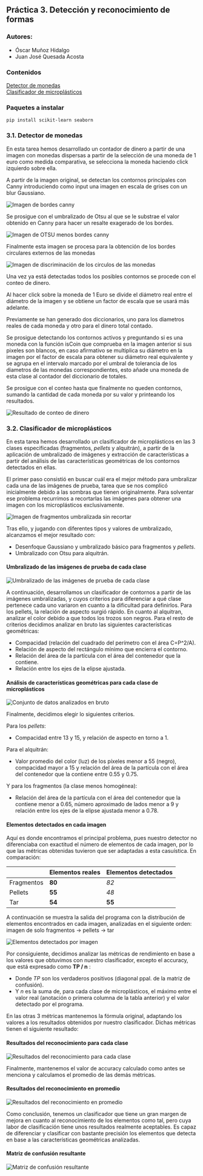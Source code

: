 ## Práctica 3. Detección y reconocimiento de formas

### Autores:
- Óscar Muñoz Hidalgo
- Juan José Quesada Acosta

### Contenidos

[Detector de monedas](#31-detector-de-monedas)  
[Clasificador de microplásticos](#32-clasificador-de-microplásticos)

### Paquetes a instalar
```
pip install scikit-learn seaborn
```

### 3.1. Detector de monedas

En esta tarea hemos desarrollado un contador de dinero a partir de una imagen con monedas dispersas a partir de la selección de una moneda de 1 euro como medida comparativa, se selecciona la moneda haciendo click izquierdo sobre ella.

A partir de la imagen original, se detectan los contornos principales con Canny introduciendo como input una imagen en escala de grises con un blur Gaussiano.

![Imagen de bordes canny](./Assets/README%20Images/canny_output.png)

Se prosigue con el umbralizado de Otsu al que se le substrae el valor obtenido en Canny para hacer un resalte exagerado de los bordes.

![Imagen de OTSU menos bordes canny](./Assets/README%20Images/monedas_diff.png)

Finalmente esta imagen se procesa para la obtención de los bordes circulares externos de las monedas

![Imagen de discriminación de los circulos de las monedas](./Assets/README%20Images/contours_money.png)

Una vez ya está detectadas todos los posibles contornos se procede con el conteo de dinero.

Al hacer click sobre la moneda de 1 Euro se divide el diámetro real entre el diámetro de la imagen y se obtiene un factor de escala que se usará más adelante.

Previamente se han generado dos diccionarios, uno para los diametros reales de cada moneda y otro para el dinero total contado. 

Se prosigue detectando los contornos activos y preguntando si es una moneda con la función isCoin que comprueba en la imagen anterior si sus pixeles son blancos, en caso afirmativo se multiplica su diámetro en la imagen por el factor de escala para obtener su diámetro real equivalente y se agrupa en el intervalo marcado por el umbral de tolerancia de los diametros de las monedas correspondientes, esto añade una moneda de esta clase al contador del diccionario de totales.

Se prosigue con el conteo hasta que finalmente no queden contornos, sumando la cantidad de cada moneda por su valor y printeando los resultados.

![Resultado de conteo de dinero](./Assets/README%20Images/results_money.png)

### 3.2. Clasificador de microplásticos

En esta tarea hemos desarrollado un clasificador de microplásticos en las 3 clases especificadas (fragmentos, *pellets* y alquitrán), a partir de la aplicación de umbralizado de imágenes y extracción de características a partir del análisis de las características geométricas de los contornos detectados en ellas.

El primer paso consistió en buscar cuál era el mejor método para umbralizar cada una de las imágenes de prueba, tarea que se nos complicó inicialmente debido a las sombras que tienen originalmente. Para solventar ese problema recurrimos a recortarlas las imágenes para obtener una imagen con los microplásticos exclusivamente.

![Imagen de fragmentos umbralizada sin recortar](./Assets/README%20Images/fragmentos-sin-recortar.png)

Tras ello, y jugando con diferentes tipos y valores de umbralizado, alcanzamos el mejor resultado con:

- Desenfoque Gaussiano y umbralizado básico para fragmentos y *pellets*.
- Umbralizado con Otsu para alquitrán.

#### Umbralizado de las imágenes de prueba de cada clase

![Umbralizado de las imágenes de prueba de cada clase](./Assets/README%20Images/umbralizado-por-clases.png)

A continuación, desarrollamos un clasificador de contornos a partir de las imágenes umbralizadas, y cuyos criterios para diferenciar a qué clase pertenece cada uno variaron en cuanto a la dificultad para definirlos. Para los pellets, la relación de aspecto surgió rápido. En cuanto al alquitran, analizar el color debido a que todos los trozos son negros. Para el resto de criterios decidimos analizar en bruto las siguientes características geométricas:

- Compacidad (relación del cuadrado del perímetro con el área C=P^2/A).
- Relación de aspecto del rectángulo mínimo que encierra el contorno.
- Relación del área de la partícula con el área del contenedor que la contiene.
- Relación entre los ejes de la elipse ajustada.

#### Análisis de características geométricas para cada clase de microplásticos

![Conjunto de datos analizados en bruto](./Assets/README%20Images/datos-en-bruto.png)

Finalmente, decidimos elegir lo siguientes criterios.

Para los *pellets*:

- Compacidad entre 13 y 15, y relación de aspecto en torno a 1.

Para el alquitrán:

- Valor promedio del color (luz) de los píxeles menor a 55 (negro), compacidad mayor a 15 y relación del área de la partícula con el área del contenedor que la contiene entre 0.55 y 0.75.

Y para los fragmentos (la clase menos homogénea):

- Relación del área de la partícula con el área del contenedor que la contiene menor a 0.65, número aproximado de lados menor a 9 y relación entre los ejes de la elipse ajustada menor a 0.78.

#### Elementos detectados en cada imagen

Aquí es donde encontramos el principal problema, pues nuestro detector no diferenciaba con exactitud el número de elementos de cada imagen, por lo que las métricas obtenidas tuvieron que ser adaptadas a esta casuística. En comparación:

|            | Elementos reales  | Elementos detectados |
|------------|-------------------|----------------------|
| Fragmentos |   **80**          |   *82*               |
| Pellets    |   **55**          |   *48*               |
| Tar        |   **54**          |   **55**             |

A continuación se muestra la salida del programa con la distribución de elementos encontrados en cada imagen, analizadas en el siguiente orden: imagen de solo fragmentos → pellets → tar

![Elementos detectados por imagen](./Assets/README%20Images/elementos-detectados-por-imagen.png)

Por consiguiente, decidimos analizar las métricas de rendimiento en base a los valores que obtuvimos con nuestro clasificador, excepto el accuracy, que está expresado como **TP / n** :

- Donde *TP* son los verdaderos positivos (diagonal ppal. de la matriz de confusión).
- Y *n* es la suma de, para cada clase de microplásticos, el máximo entre el valor real (anotación o primera columna de la tabla anterior) y el valor detectado por el programa.

En las otras 3 métricas mantenemos la fórmula original, adaptando los valores a los resultados obtenidos por nuestro clasificador. Dichas métricas tienen el siguiente resultado:

#### Resultados del reconocimiento para cada clase

![Resultados del reconocimiento para cada clase](./Assets/README%20Images/resultados-por-clases.png)

Finalmente, mantenemos el valor de accuracy calculado como antes se menciona y calculamos el promedio de las demás métricas.

#### Resultados del reconocimiento en promedio

![Resultados del reconocimiento en promedio](./Assets/README%20Images/resultados-totales.png)

Como conclusión, tenemos un clasificador que tiene un gran margen de mejora en cuanto al reconocimiento de los elementos como tal, pero cuya labor de clasificación tiene unos resultados realmente aceptables. Es capaz de diferenciar y clasificar con bastante precisión los elementos que detecta en base a las características geométricas analizadas.

#### Matriz de confusión resultante

![Matriz de confusión resultante](./Assets/README%20Images/matriz-de-confusion.png)
